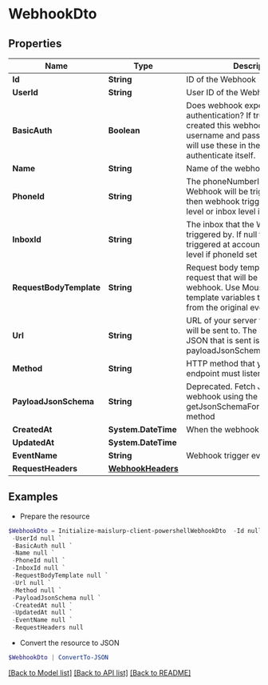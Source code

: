 # WebhookDto
## Properties

Name | Type | Description | Notes
------------ | ------------- | ------------- | -------------
**Id** | **String** | ID of the Webhook | 
**UserId** | **String** | User ID of the Webhook | 
**BasicAuth** | **Boolean** | Does webhook expect basic authentication? If true it means you created this webhook with a username and password. MailSlurp will use these in the URL to authenticate itself. | 
**Name** | **String** | Name of the webhook | [optional] 
**PhoneId** | **String** | The phoneNumberId that the Webhook will be triggered by. If null then webhook triggered at account level or inbox level if inboxId set | [optional] 
**InboxId** | **String** | The inbox that the Webhook will be triggered by. If null then webhook triggered at account level or phone level if phoneId set | [optional] 
**RequestBodyTemplate** | **String** | Request body template for HTTP request that will be sent for the webhook. Use Moustache style template variables to insert values from the original event payload. | [optional] 
**Url** | **String** | URL of your server that the webhook will be sent to. The schema of the JSON that is sent is described by the payloadJsonSchema. | 
**Method** | **String** | HTTP method that your server endpoint must listen for | 
**PayloadJsonSchema** | **String** | Deprecated. Fetch JSON Schema for webhook using the getJsonSchemaForWebhookPayload method | 
**CreatedAt** | **System.DateTime** | When the webhook was created | 
**UpdatedAt** | **System.DateTime** |  | 
**EventName** | **String** | Webhook trigger event name | [optional] 
**RequestHeaders** | [**WebhookHeaders**](WebhookHeaders) |  | [optional] 

## Examples

- Prepare the resource
```powershell
$WebhookDto = Initialize-maislurp-client-powershellWebhookDto  -Id null `
 -UserId null `
 -BasicAuth null `
 -Name null `
 -PhoneId null `
 -InboxId null `
 -RequestBodyTemplate null `
 -Url null `
 -Method null `
 -PayloadJsonSchema null `
 -CreatedAt null `
 -UpdatedAt null `
 -EventName null `
 -RequestHeaders null
```

- Convert the resource to JSON
```powershell
$WebhookDto | ConvertTo-JSON
```

[[Back to Model list]](../README#documentation-for-models) [[Back to API list]](../README#documentation-for-api-endpoints) [[Back to README]](../README)

